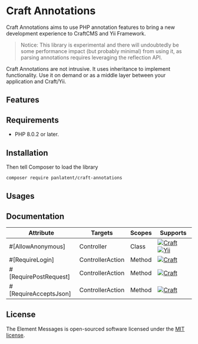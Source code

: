 Craft Annotations
=================

Craft Annotations aims to use PHP annotation features to bring a new development experience to CraftCMS and Yii Framework.

> Notice: This library is experimental and there will undoubtedly be some performance impact (but probably minimal) from using it,
> as parsing annotations requires leveraging the reflection API.

Craft Annotations are not intrusive. It uses inheritance to implement functionality. 
Use it on demand or as a middle layer between your application and Craft/Yii.

Features
-------

Requirements
------------
+ PHP 8.0.2 or later.

Installation
------------

Then tell Composer to load the library

```bash
composer require panlatent/craft-annotations
```

Usages
------



Documentation
------------

Attribute | Targets | Scopes | Supports
--- | ---- | ---- | ---
#[AllowAnonymous] | Controller |  Class | [![Craft](https://img.shields.io/badge/Craft-orange.svg?style=flat)](https://craftcms.com/) [![Yii](https://img.shields.io/badge/Yii-green.svg?style=flat)](https://www.yiiframework.com/)
#[RequireLogin] | ControllerAction | Method | [![Craft](https://img.shields.io/badge/Craft-orange.svg?style=flat)](https://craftcms.com/)
#[RequirePostRequest] | ControllerAction | Method | [![Craft](https://img.shields.io/badge/Craft-orange.svg?style=flat)](https://craftcms.com/)
#[RequireAcceptsJson] | ControllerAction | Method | [![Craft](https://img.shields.io/badge/Craft-orange.svg?style=flat)](https://craftcms.com/)

License
-------
The Element Messages is open-sourced software licensed under the [MIT license](http://opensource.org/licenses/MIT).
